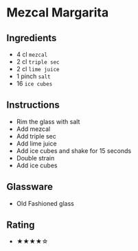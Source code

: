# Mezcal Margarita

## Ingredients
- 4 cl `mezcal`
- 2 cl `triple sec`
- 2 cl `lime juice`
- 1 pinch `salt`
- 16 `ice cubes`

## Instructions
- Rim the glass with salt
- Add mezcal
- Add triple sec
- Add lime juice
- Add ice cubes and shake for 15 seconds
- Double strain
- Add ice cubes

## Glassware
- Old Fashioned glass

## Rating
- ★★★★☆